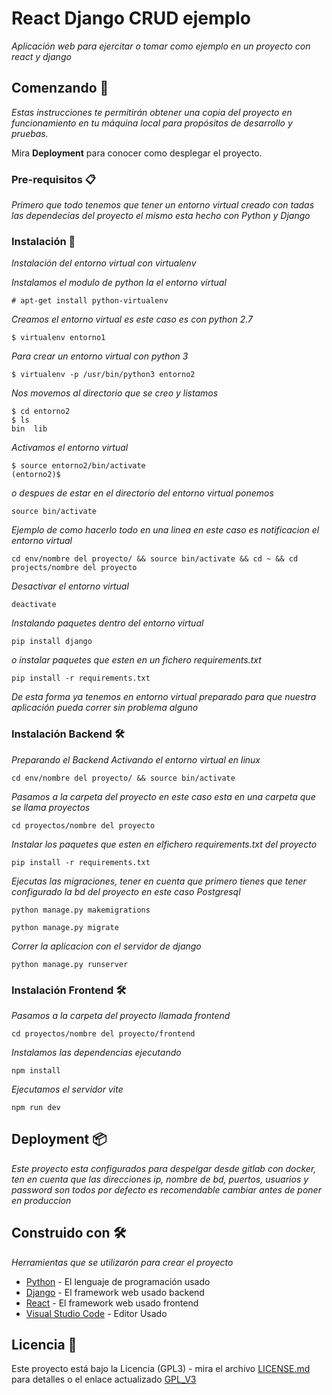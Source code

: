 # React Django CRUD ejemplo

_Aplicación web para ejercitar o tomar como ejemplo en un proyecto con react y django_

## Comenzando 🚀

_Estas instrucciones te permitirán obtener una copia del proyecto en funcionamiento en tu máquina local para propósitos de desarrollo y pruebas._

Mira **Deployment** para conocer como desplegar el proyecto.


### Pre-requisitos 📋

_Primero que todo tenemos que tener un entorno virtual creado con tadas las dependecias del proyecto el mismo esta hecho con Python y Django_

### Instalación 🔧

_Instalación del entorno virtual con virtualenv_

_Instalamos el modulo de python la el entorno virtual_

```
# apt-get install python-virtualenv
```

_Creamos el entorno virtual es este caso es con python 2.7_

```
$ virtualenv entorno1
```

_Para crear un entorno virtual con python 3_

```
$ virtualenv -p /usr/bin/python3 entorno2
```
_Nos movemos al directorio que se creo y listamos_

```
$ cd entorno2
$ ls
bin  lib
```
_Activamos el entorno virtual_

```
$ source entorno2/bin/activate
(entorno2)$
```
_o despues de estar en el directorio del entorno virtual ponemos_

```
source bin/activate
```
_Ejemplo de como hacerlo todo en una linea en este caso es notificacion el entorno virtual_

```
cd env/nombre del proyecto/ && source bin/activate && cd ~ && cd projects/nombre del proyecto
```
_Desactivar el entorno virtual_

```
deactivate
```
_Instalando paquetes dentro del entorno virtual_

```
pip install django
```
_o instalar paquetes que esten en un fichero requirements.txt_

```
pip install -r requirements.txt
```
_De esta forma ya tenemos en entorno virtual preparado para que nuestra aplicación pueda correr sin problema alguno_

### Instalación Backend 🛠️

_Preparando el Backend_
_Activando el entorno virtual en linux_

```
cd env/nombre del proyecto/ && source bin/activate
```
_Pasamos a la carpeta del proyecto en este caso esta en una carpeta que se llama proyectos_

```
cd proyectos/nombre del proyecto
```

_Instalar los paquetes que esten en elfichero requirements.txt del proyecto_

```
pip install -r requirements.txt
```

_Ejecutas las migraciones, tener en cuenta que primero tienes que tener configurado la bd del proyecto en este caso Postgresql_

```
python manage.py makemigrations
```
```
python manage.py migrate
```
_Correr la aplicacion con el servidor de django_

```
python manage.py runserver
```

### Instalación Frontend 🛠️

_Pasamos a la carpeta del proyecto llamada frontend_

```
cd proyectos/nombre del proyecto/frontend
```
_Instalamos las dependencias ejecutando_

```
npm install
```
_Ejecutamos el servidor vite_

```
npm run dev
```

## Deployment 📦

_Este proyecto esta configurados para despelgar desde gitlab con docker, ten en cuenta que las direcciones ip, nombre de bd, puertos, usuarios y password son todos por defecto es recomendable cambiar antes de poner en produccion_

## Construido con 🛠️

_Herramientas que se utilizarón para crear el proyecto_

* [Python](https://www.python.org/) - El lenguaje de programación usado
* [Django](https://www.djangoproject.com/) - El framework web usado backend
* [React](https://react.dev/) - El framework web usado frontend
* [Visual Studio Code](https://code.visualstudio.com/) - Editor Usado

## Licencia 📄

Este proyecto está bajo la Licencia (GPL3) - mira el archivo [LICENSE.md](LICENSE) para detalles o el enlace actualizado [GPL_V3](https://www.gnu.org/licenses/gpl-3.0.html)
